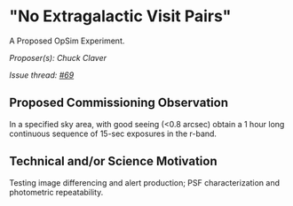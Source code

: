 # "No Extragalactic Visit Pairs"

A Proposed OpSim Experiment.

*Proposer(s): Chuck Claver*

*Issue thread: [#69](https://github.com/LSSTScienceCollaborations/ObservingStrategy/issues/69)*

## Proposed Commissioning Observation

In a specified sky area, with good seeing (<0.8 arcsec) obtain a 1 hour long 
continuous sequence of 15-sec exposures in the r-band.

## Technical and/or Science Motivation

Testing image differencing and alert production; PSF characterization and photometric repeatability.
